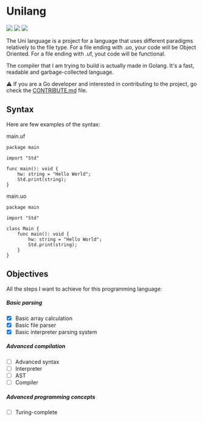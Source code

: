 # Unilang
<img src="https://img.shields.io/github/downloads/5CYTH3/unilang/total?style=flat-square">
<img src="https://img.shields.io/github/commit-activity/m/5CYTH3/unilang?style=flat-square">
<img src="https://img.shields.io/github/languages/count/5CYTH3/unilang?style=flat-square">

The Uni language is a project for a language that uses different paradigms relatively to the file type.
For a file ending with .uo, your code will be Object Oriented. For a file ending with .uf, yout code will be functional.

The compiler that I am trying to build is actually made in Golang. It's a fast, readable and garbage-collected language.

:warning: If you are a Go developer and interested in contributing to the project, go check the [CONTRIBUTE.md](CONTRIBUTE.md) file.

## Syntax

Here are few examples of the syntax:

main.uf
```
package main

import "Std"

func main(): void {
    hw: string = "Hello World";
    Std.print(string);
}
```

main.uo
```
package main

import "Std"

class Main {
    func main(): void {
        hw: string = "Hello World";
        Std.print(string);
    }
}
```

## Objectives

All the steps I want to achieve for this programming language:

##### Basic parsing
- [x] Basic array calculation
- [x] Basic file parser
- [x] Basic interpreter parsing system
##### Advanced compilation
- [ ] Advanced syntax
- [ ] Interpreter
- [ ] AST
- [ ] Compiler
##### Advanced programming concepts
- [ ] Turing-complete
